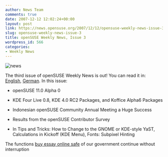 ```yaml
---
author: News Team
comments: true
date: 2007-12-12 12:02:24+00:00
layout: post
link: https://news.opensuse.org/2007/12/12/opensuse-weekly-news-issue-3/
slug: opensuse-weekly-news-issue-3
title: openSUSE Weekly News, Issue 3
wordpress_id: 566
categories:
- Weekly News
---
```


![news](//news.opensuse.org/wp-content/uploads/2007/11/knewsticker.png)

The third issue of openSUSE Weekly News is out! You can read it in: [English](//en.opensuse.org/OpenSUSE_Weekly_News/3), [German](//de.opensuse.org/OpenSUSE-Wochenschau/3). In this issue:




	
  * openSUSE 11.0 Alpha 0


	
  * KDE Four Live 0.8, KDE 4.0 RC2 Packages, and Koffice Alpha6 Packages


	
  * Indonesian openSUSE Community Annual Meeting a Huge Success


	
  * Results from the openSUSE Contributor Survey


	
  * In Tips and Tricks: How to Change to the GNOME or KDE-style YaST, Calculations in Kickoff (KDE Menu), Fonts: Subpixel Hinting



 The functions [buy essay online safe](https://justbuyessay.com/) of our government continue without interruption
